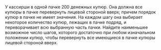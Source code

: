 У кассирши в одной пачке 200 денежных купюр. Она должна все купюры в пачке перевернуть лицевой стороной вверх; причем порядок купюр в пачке не имеет значения. На каждом шагу она выбирает некоторое количество купюр, лежащих в пачке подряд, и переворачивает всю выбранную часть пачки. Найдите наименьшее возможное число шагов, которого достаточно при любом изначальном положении купюр, чтобы перевернуть все имеющиеся в пачке купюры лицевой стороной вверх.